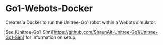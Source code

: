 # Go1-Webots-Docker
Creates a Docker to run the Unitree-Go1 robot within a Webots simulator.

See (Unitree-Go1-Sim)[https://github.com/ShaunAlt-Unitree-Go1/Unitree-Go1-Sim] for information on setup.
